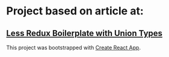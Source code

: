 # Project based on article at:

## [Less Redux Boilerplate with Union Types](https://codeburst.io/less-redux-boilerplate-with-union-types-3d5fd6acb53c)

This project was bootstrapped with [Create React App](https://github.com/facebookincubator/create-react-app).
